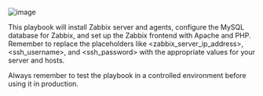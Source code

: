 ![image](https://github.com/imansadegh/Ansible/assets/36385769/11f063b5-1d42-40fe-9cb4-397add98c16f)


This playbook will install Zabbix server and agents, configure the MySQL database for Zabbix, and set up the Zabbix frontend with Apache and PHP. Remember to replace the placeholders like <zabbix_server_ip_address>, <ssh_username>, and <ssh_password> with the appropriate values for your server and hosts.

Always remember to test the playbook in a controlled environment before using it in production.
